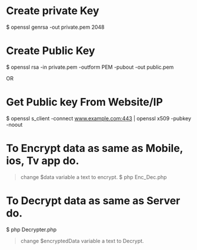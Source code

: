 # Create private Key
$ openssl genrsa -out private.pem 2048

# Create Public Key
$ openssl rsa -in private.pem -outform PEM -pubout -out public.pem

OR

# Get Public key From Website/IP

$ openssl s_client -connect www.example.com:443 | openssl x509 -pubkey -noout

# To Encrypt data as same as Mobile, ios, Tv app do.
> change $data variable a text to encrypt.
$ php Enc_Dec.php

# To Decrypt data as same as Server do.
$ php Decrypter.php 
> change $encryptedData variable a text to Decrypt.




